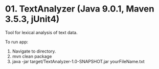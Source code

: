 # 01. TextAnalyzer (Java 9.0.1, Maven 3.5.3, jUnit4)

Tool for lexical analysis of text data.

To run app:

1. Navigate to directory.
2. mvn clean package
3. java -jar target/TextAnalyzer-1.0-SNAPSHOT.jar yourFileName.txt


